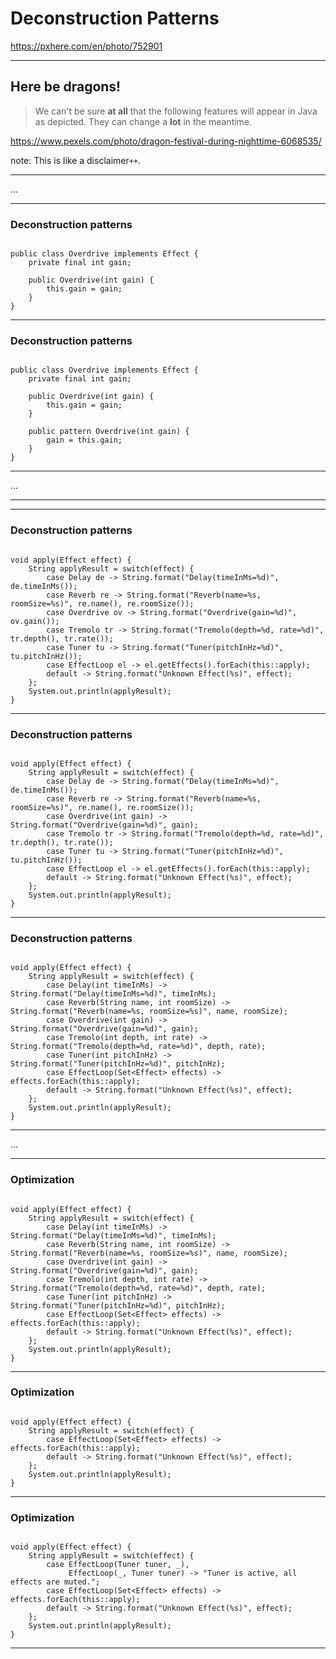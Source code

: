 <!-- .slide: data-background="img/background/final-puzzle-piece.jpg" data-background-color="black" data-background-opacity="0.4" -->
# Deconstruction Patterns <!-- .element: class="stroke" -->

<https://pxhere.com/en/photo/752901> <!-- .element: class="attribution" -->

---

<!-- .slide: data-background="img/background/dragons.jpg" data-background-color="black" data-background-opacity="0.7" -->
## Here be dragons! <!-- .element: class="stroke" -->

<blockquote class="explanation">
    We can't be sure <strong>at all</strong> that the following features will appear in Java as depicted.
    They can change a <strong>lot</strong> in the meantime.
</blockquote>

<https://www.pexels.com/photo/dragon-festival-during-nighttime-6068535/> <!-- .element: class="attribution" --> 

note:
This is like a disclaimer`++`.


---

...

---

<!-- .slide: data-auto-animate" -->

### Deconstruction patterns

<pre data-id="pattern-definition-animation"><code class="java" data-trim data-line-numbers>
public class Overdrive implements Effect {
    private final int gain;

    public Overdrive(int gain) {
        this.gain = gain;
    }
}
</code></pre>

---

<!-- .slide: data-auto-animate" -->

### Deconstruction patterns

<pre data-id="pattern-definition-animation"><code class="java" data-trim data-line-numbers="8-10">
public class Overdrive implements Effect {
    private final int gain;

    public Overdrive(int gain) {
        this.gain = gain;
    }

    public pattern Overdrive(int gain) {
        gain = this.gain;
    }
}
</code></pre>

---

...

---

---

<!-- .slide: data-auto-animate" -->

### Deconstruction patterns

<pre data-id="deconstruction-patterns-animation"><code class="java" data-trim data-line-numbers>
void apply(Effect effect) {
    String applyResult = switch(effect) {
        case Delay de -> String.format("Delay(timeInMs=%d)", de.timeInMs());
        case Reverb re -> String.format("Reverb(name=%s, roomSize=%s)", re.name(), re.roomSize());
        case Overdrive ov -> String.format("Overdrive(gain=%d)", ov.gain());
        case Tremolo tr -> String.format("Tremolo(depth=%d, rate=%d)", tr.depth(), tr.rate());
        case Tuner tu -> String.format("Tuner(pitchInHz=%d)", tu.pitchInHz());
        case EffectLoop el -> el.getEffects().forEach(this::apply);
        default -> String.format("Unknown Effect(%s)", effect);
    };
    System.out.println(applyResult);
}
</code></pre>

---

<!-- .slide: data-auto-animate" -->

### Deconstruction patterns

<pre data-id="deconstruction-patterns-animation"><code class="java" data-trim data-line-numbers="5">
void apply(Effect effect) {
    String applyResult = switch(effect) {
        case Delay de -> String.format("Delay(timeInMs=%d)", de.timeInMs());
        case Reverb re -> String.format("Reverb(name=%s, roomSize=%s)", re.name(), re.roomSize());
        case Overdrive(int gain) -> String.format("Overdrive(gain=%d)", gain);
        case Tremolo tr -> String.format("Tremolo(depth=%d, rate=%d)", tr.depth(), tr.rate());
        case Tuner tu -> String.format("Tuner(pitchInHz=%d)", tu.pitchInHz());
        case EffectLoop el -> el.getEffects().forEach(this::apply);
        default -> String.format("Unknown Effect(%s)", effect);
    };
    System.out.println(applyResult);
}
</code></pre>

---

<!-- .slide: data-auto-animate" -->

### Deconstruction patterns

<pre data-id="deconstruction-patterns-animation"><code class="java" data-trim data-line-numbers>
void apply(Effect effect) {
    String applyResult = switch(effect) {
        case Delay(int timeInMs) -> String.format("Delay(timeInMs=%d)", timeInMs);
        case Reverb(String name, int roomSize) -> String.format("Reverb(name=%s, roomSize=%s)", name, roomSize);
        case Overdrive(int gain) -> String.format("Overdrive(gain=%d)", gain);
        case Tremolo(int depth, int rate) -> String.format("Tremolo(depth=%d, rate=%d)", depth, rate);
        case Tuner(int pitchInHz) -> String.format("Tuner(pitchInHz=%d)", pitchInHz);
        case EffectLoop(Set&lt;Effect&gt; effects) -> effects.forEach(this::apply);
        default -> String.format("Unknown Effect(%s)", effect);
    };
    System.out.println(applyResult);
}
</code></pre>

---

...

---

<!-- .slide: data-auto-animate" -->

### Optimization

<pre data-id="optimization-animation"><code class="java" data-trim data-line-numbers>
void apply(Effect effect) {
    String applyResult = switch(effect) {
        case Delay(int timeInMs) -> String.format("Delay(timeInMs=%d)", timeInMs);
        case Reverb(String name, int roomSize) -> String.format("Reverb(name=%s, roomSize=%s)", name, roomSize);
        case Overdrive(int gain) -> String.format("Overdrive(gain=%d)", gain);
        case Tremolo(int depth, int rate) -> String.format("Tremolo(depth=%d, rate=%d)", depth, rate);
        case Tuner(int pitchInHz) -> String.format("Tuner(pitchInHz=%d)", pitchInHz);
        case EffectLoop(Set&lt;Effect&gt; effects) -> effects.forEach(this::apply);
        default -> String.format("Unknown Effect(%s)", effect);
    };
    System.out.println(applyResult);
}
</code></pre>

---

<!-- .slide: data-auto-animate" -->

### Optimization

<pre data-id="optimization-animation"><code class="java" data-trim data-line-numbers="3">
void apply(Effect effect) {
    String applyResult = switch(effect) {
        case EffectLoop(Set&lt;Effect&gt; effects) -> effects.forEach(this::apply);
        default -> String.format("Unknown Effect(%s)", effect);
    };
    System.out.println(applyResult);
}
</code></pre>

---

<!-- .slide: data-auto-animate" -->

### Optimization

<pre data-id="optimization-animation"><code class="java" data-trim data-line-numbers="3-4">
void apply(Effect effect) {
    String applyResult = switch(effect) {
        case EffectLoop(Tuner tuner, _),
             EffectLoop(_, Tuner tuner) -> "Tuner is active, all effects are muted.";
        case EffectLoop(Set&lt;Effect&gt; effects) -> effects.forEach(this::apply);
        default -> String.format("Unknown Effect(%s)", effect);
    };
    System.out.println(applyResult);
}
</code></pre>

---

